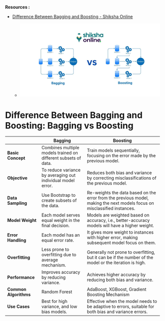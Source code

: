 
**Resources :** 
- [Difference Between Bagging and Boosting - Shiksha Online](https://www.shiksha.com/online-courses/articles/bagging-and-boosting/#:~:text=Bagging%20and%20boosting%20are%20different,made%20by%20the%20previous%20model.)

  - ![](Resources/Bagging-Boosting.jpg)
# **Difference Between Bagging and Boosting: Bagging vs Boosting**

|                       | **Bagging**                                                    | **Boosting**                                                                                                             |
| --------------------- | -------------------------------------------------------------- | ------------------------------------------------------------------------------------------------------------------------ |
| **Basic Concept**     | Combines multiple models trained on different subsets of data. | Train models sequentially, focusing on the error made by the previous model.                                             |
| **Objective**         | To reduce variance by averaging out individual model error.    | Reduces both bias and variance by correcting misclassifications of the previous model.                                   |
| **Data Sampling**     | Use Bootstrap to create subsets of the data.                   | Re-weights the data based on the error from the previous model, making the next models focus on misclassified instances. |
| **Model Weight**      | Each model serves equal weight in the final decision.          | Models are weighted based on accuracy, i.e., better-accuracy models will have a higher weight.                           |
| **Error Handling**    | Each model has an equal error rate.                            | It gives more weight to instances with higher error, making subsequent model focus on them.                              |
| **Overfitting**       | Less prone to overfitting due to average mechanism.            | Generally not prone to overfitting, but it can be if the number of the model or the iteration is high.                   |
| **Performance**       | Improves accuracy by reducing variance.                        | Achieves higher accuracy by reducing both bias and variance.                                                             |
| **Common Algorithms** | Random Forest                                                  | AdaBoost, XGBoost, Gradient Boosting Mechanism                                                                           |
| **Use Cases**         | Best for high variance, and low bias models.                   | Effective when the model needs to be adaptive to errors, suitable for both bias and variance errors.                     |